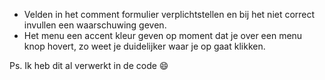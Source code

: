 - Velden in het comment formulier verplichtstellen en bij het niet correct invullen een waarschuwing geven.
- Het menu een accent kleur geven op moment dat je over een menu knop hovert, zo weet je duidelijker waar je op gaat klikken.

Ps. Ik heb dit al verwerkt in de code :smile:
